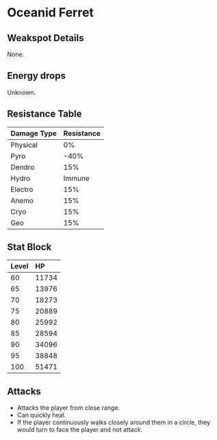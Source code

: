 # Oceanid Ferret

## Weakspot Details

None.

## Energy drops

Unknown.

## Resistance Table

| Damage Type | Resistance |
| :---------- | :--------- |
| Physical    | 0%         |
| Pyro        | -40%       |
| Dendro      | 15%        |
| Hydro       | Immune     |
| Electro     | 15%        |
| Anemo       | 15%        |
| Cryo        | 15%        |
| Geo         | 15%        |

## Stat Block

| Level | HP    |
| :---- | :---- |
| 60    | 11734 |
| 65    | 13976 |
| 70    | 18273 |
| 75    | 20889 |
| 80    | 25992 |
| 85    | 28594 |
| 90    | 34096 |
| 95    | 38848 |
| 100   | 51471 |

## Attacks

* Attacks the player from close range.
* Can quickly heal.
* If the player continuously walks closely around them in a circle, they would turn to face the player and not attack.